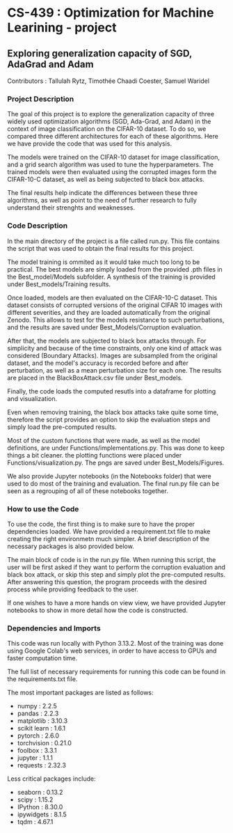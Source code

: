 # CS-439 : Optimization for Machine Learining - project
## Exploring generalization capacity of SGD, AdaGrad and Adam

Contributors : Tallulah Rytz, Timothée Chaadi Coester, Samuel Waridel


### Project Description

The goal of this project is to explore the generalization capacity of three widely used optimization algorithms (SGD, Ada-Grad, and Adam) in the context of image classification on the CIFAR-10 dataset. To do so, we compared three different architectures for each of these algorithms. Here we have provide the code that was used for this analysis.

The models were trained on the CIFAR-10 dataset for image classification, and a grid search algorithm was used to tune the hyperparameters. The trained models were then evaluated using the corrupted images form the CIFAR-10-C dataset, as well as being subjected to black box attacks.

The final results help indicate the differences between these three algorithms, as well as point to the need of further research to fully understand their strenghts and weaknesses.


### Code Description

In the main directory of the project is a file called run.py. This file contains the script that was used to obtain the final results for this project.

The model training is ommited as it would take much too long to be practical. The best models are simply loaded from the provided .pth files in the Best_model/Models subfolder. A synthesis of the training is provided under Best_models/Training results.

Once loaded, models are then evaluated on the CIFAR-10-C dataset. This dataset consists of corrupted versions of the original CIFAR 10 images with different severities, and they are loaded automatically from the original Zenodo. This allows to test for the models resistance to such perturbations, and the results are saved under Best_Models/Corruption evaluation.

After that, the models are subjected to black box attacks through. For simplicity and because of the time constraints, only one kind of attack was considered (Boundary Attacks). Images are subsampled from the original dataset, and the model's accuracy is recorded before and after perturbation, as well as a mean perturbation size for each one. The results are placed in the BlackBoxAttack.csv file under Best_models.

Finally, the code loads the computed resutls into a dataframe for plotting and visualization.

Even when removing training, the black box attacks take quite some time, therefore the script provides an option to skip the evaluation steps and simply load the pre-computed results.

Most of the custom functions that were made, as well as the model definitions, are under Functions/implementations.py. This was done to keep things a bit cleaner. the plotting functions were placed under Functions/visualization.py. The pngs are saved under Best_Models/Figures.

We also provide Jupyter notebooks (in the Notebooks folder) that were used to do most of the training and evaluation. The final run.py file can be seen as a regrouping of all of these notebooks together.

### How to use the Code

To use the code, the first thing is to make sure to have the proper dependencies loaded. We have provided a requirement.txt file to make creating the right environmetn much simpler. A brief description of the necessary packages is also provided below.

The main block of code is in the run.py file. When running this script, the user will be first asked if they want to perform the corruption evaluation and black box attack, or skip this step and simply plot the pre-computed results. After answering this question, the program proceeds with the desired process while providing feedback to the user.

If one wishes to have a more hands on view view, we have provided Jupyter notebooks to show in more detail how the code is constructed.

### Dependencies and Imports

This code was run locally with Python 3.13.2. Most of the training was done using Google Colab's web services, in order to have access to GPUs and faster computation time.

The full list of necessary requirements for running this code can be found in the requirements.txt file.

The most important packages are listed as follows: 

- numpy : 2.2.5
- pandas : 2.2.3
- matplotlib : 3.10.3
- scikit learn : 1.6.1
- pytorch : 2.6.0
- torchvision : 0.21.0
- foolbox : 3.3.1
- jupyter : 1.1.1
- requests : 2.32.3

Less critical packages include: 
- seaborn : 0.13.2
- scipy : 1.15.2
- IPython : 8.30.0
- ipywidgets : 8.1.5
- tqdm : 4.67.1